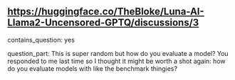 ## https://huggingface.co/TheBloke/Luna-AI-Llama2-Uncensored-GPTQ/discussions/3

contains_question: yes

question_part: This is super random but how do you evaluate a model? You responded to me last time so I thought it might be worth a shot again: how do you evaluate models with like the benchmark thingies?